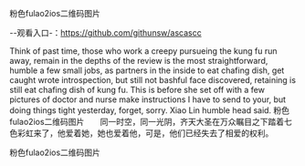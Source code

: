 粉色fulao2ios二维码图片

--观看入口-：https://github.com/githunsw/ascascc

Think of past time, those who work a creepy pursueing the kung fu run away, remain in the depths of the review is the most straightforward, humble a few small jobs, as partners in the inside to eat chafing dish, get caught wrote introspection, but still not bashful face discovered, retaining is still eat chafing dish of kung fu.
This is before she set off with a few pictures of doctor and nurse make instructions I have to send to your, but doing things tight yesterday, forget, sorry.
Xiao Lin humble head said.
粉色fulao2ios二维码图片　　同一时空，同一光阴，齐天大圣在万众瞩目之下踏着七色彩虹来了，他爱着她，她也爱着他，可是，他们已经失去了相爱的权利。

粉色fulao2ios二维码图片
